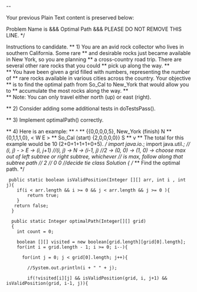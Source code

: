 --

Your previous Plain Text content is preserved below:

 Problem Name is &&& Optimal Path &&& PLEASE DO NOT REMOVE THIS LINE. */


 Instructions to candidate.
**  1) You are an avid rock collector who lives in southern California. Some rare 
**     and desirable rocks just became available in New York, so you are planning 
**     a cross-country road trip. There are several other rare rocks that you could 
**     pick up along the way. 
**     
**     You have been given a grid filled with numbers, representing the number of 
**     rare rocks available in various cities across the country.  Your objective 
**     is to find the optimal path from So_Cal to New_York that would allow you to 
**     accumulate the most rocks along the way. 
**     
**     Note: You can only travel either north (up) or east (right).


**  2) Consider adding some additional tests in doTestsPass().


**  3) Implement optimalPath() correctly.


**  4) Here is an example:
**                                                           ^
**                 {{0,0,0,0,5}, New_York (finish)           N
**                  {0,1,1,1,0},                         < W   E >
**   So_Cal (start) {2,0,0,0,0}}                             S
**                                                           v 
**   The total for this example would be 10 (2+0+1+1+1+0+5).
*/
import java.io.*;
import java.util.*;
// (i, j) - > E -> (i, j+1)
//(i, j) -> N -> (i-1, j)
//2 -> (0, 0) -> (1, 0) -> choose max out of left subtree or right subtree, whichever
// is max, follow along that subtree path
//  2
// 0 0 //decide tie
class Solution
{
/*
**  Find the optimal path.
*/
 
     public static boolean isValidPosition(Integer [][] arr, int i , int j){
        if(i < arr.length && i >= 0 && j < arr.length && j >= 0 ){
            return true;
        }
       return false; 
      }

      public static Integer optimalPath(Integer[][] grid)
      {
        int count = 0;

        boolean [][] visited = new boolean[grid.length][grid[0].length];
        for(int i = grid.length - 1; i >= 0; i--){

          for(int j = 0; j < grid[0].length; j++){

            //System.out.println(i + " " + j);

            if(!visited[i][j] && isValidPosition(grid, i, j+1) &&  isValidPosition(grid, i-1, j)){

